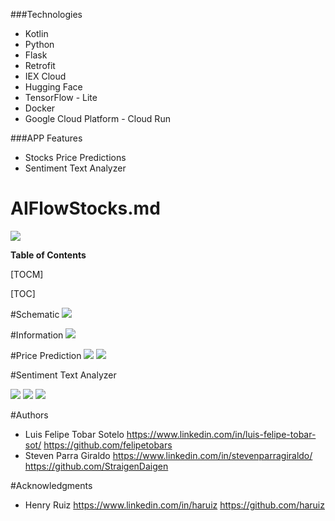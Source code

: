 ###Technologies
- Kotlin
- Python
- Flask
- Retrofit
- IEX Cloud
- Hugging Face
- TensorFlow - Lite
- Docker
- Google Cloud Platform - Cloud Run


###APP Features

- Stocks Price Predictions
- Sentiment Text Analyzer



# AIFlowStocks.md

![](https://i.ibb.co/mRgxx15/AI-Flow-Stocks.png)





**Table of Contents**

[TOCM]

[TOC]

#Schematic 
![](https://i.ibb.co/LvzqDqf/Project-Flow-Chart.png)


#Information
![](https://i.ibb.co/4mC0fkp/info-section.png)


#Price Prediction 
![](https://i.ibb.co/Twgmk8F/prediction-section-1.png)
![](https://i.ibb.co/gvnr4yc/prediction-section-2.png)


#Sentiment Text Analyzer

![](https://i.ibb.co/1dhHVMf/news-sentiment-1.png)
![](https://i.ibb.co/L1XgrkD/news-sentiment-2.png)
![](https://i.ibb.co/M7CM5T1/news-sentiment-3.png)


#Authors 
- Luis Felipe Tobar Sotelo
	https://www.linkedin.com/in/luis-felipe-tobar-sot/
	https://github.com/felipetobars
- Steven Parra Giraldo 
	https://www.linkedin.com/in/stevenparragiraldo/
	https://github.com/StraigenDaigen

#Acknowledgments
- Henry Ruiz 
	https://www.linkedin.com/in/haruiz
	https://github.com/haruiz


